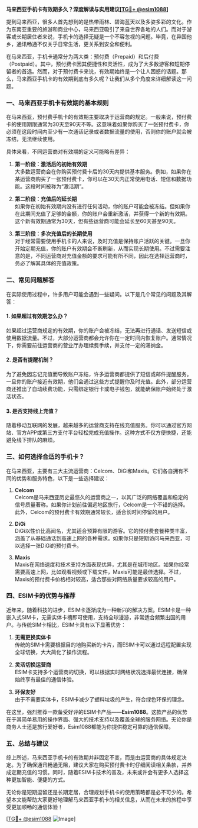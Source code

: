 **马来西亚手机卡有效期多久？深度解读与实用建议[[TG💪+ @esim1088](https://t.me/s/esim1088)]**

提到马来西亚，很多人首先想到的是热带雨林、碧海蓝天以及多姿多彩的文化。作为东南亚重要的旅游和商业中心，马来西亚吸引了来自世界各地的人们。而对于游客或长期居住者来说，手机卡的选择无疑是一个不容忽视的问题。毕竟，在异国他乡，通讯畅通不仅关乎日常生活，更关系到安全和便利。

在马来西亚，手机卡通常分为两大类：预付费（Prepaid）和后付费（Postpaid）。其中，预付费卡因其便捷性和灵活性，成为了大多数游客和短期停留者的首选。然而，对于预付费卡来说，有效期始终是一个让人困惑的话题。那么，马来西亚手机卡的有效期到底有多久呢？让我们从多个角度来详细解读这一问题。

### **一、马来西亚手机卡有效期的基本规则**

在马来西亚，预付费手机卡的有效期主要取决于运营商的规定。一般来说，预付费卡的使用期限通常为30天至90天不等。这意味着如果你购买了一张预付费卡，你必须在这段时间内至少有一次通话记录或者数据流量的使用，否则你的账户就会被冻结，无法继续使用。

具体来看，不同运营商对有效期的定义可能略有差异：

1. **第一阶段：激活后的初始有效期**  
   大多数运营商会在你购买预付费卡后的30天内提供基本服务。例如，如果你在某运营商购买了一张预付费卡，你可以在30天内正常使用电话、短信和数据功能。这段时间被称为“激活期”。

2. **第二阶段：充值后的延长期**  
   如果你在初始有效期内没有进行任何活动，你的账户可能会被冻结。但如果你在此期间充值了足够的金额，你的账户会重新激活，并获得一个新的有效期。这个新有效期通常为30天，但有些运营商可能会延长至60天甚至90天。

3. **第三阶段：多次充值后的长期使用**  
   对于经常需要使用手机卡的人来说，及时充值是保持账户活跃的关键。一旦你开始定期充值，你的账户有效期会不断刷新，从而实现长期使用。不过需要注意的是，不同运营商对充值金额的要求可能有所不同，因此在选择运营商时，务必了解其具体的充值政策。

### **二、常见问题解答**

在实际使用过程中，许多用户可能会遇到一些疑问。以下是几个常见的问题及其解答：

#### **1. 如果超过有效期怎么办？**
如果超过运营商规定的有效期，你的账户会被冻结，无法再进行通话、发送短信或使用数据流量。不过，大部分运营商都会允许你在一定时间内恢复账户。通常情况下，你需要前往运营商的营业厅办理续费手续，并支付一定的滞纳金。

#### **2. 是否有提醒机制？**
为了避免因忘记充值而导致账户冻结，许多运营商都提供了短信或邮件提醒服务。一旦你的账户接近有效期，他们会通过这些方式提醒你及时充值。此外，部分运营商还推出了自动续费功能，只需绑定银行卡或电子钱包，就能确保账户始终处于激活状态。

#### **3. 是否支持线上充值？**
随着移动互联网的发展，越来越多的运营商支持在线充值服务。你可以通过官方网站、官方APP或第三方支付平台轻松完成充值操作。这种方式不仅方便快捷，还能避免线下排队的麻烦。

### **三、如何选择合适的手机卡？**

在马来西亚，主要有三大主流运营商：Celcom、DiGi和Maxis。它们各自拥有不同的优势和服务特色，以下是一些选择建议：

1. **Celcom**  
   Celcom是马来西亚历史最悠久的运营商之一，以其广泛的网络覆盖和稳定的信号质量著称。如果你计划前往偏远地区旅行，Celcom是一个不错的选择。此外，Celcom的预付费卡有效期通常较长，适合长时间停留的用户。

2. **DiGi**  
   DiGi以性价比高闻名，尤其适合预算有限的游客。它的预付费套餐种类丰富，涵盖了从基础通话到高速上网的各种需求。如果你只是短期访问马来西亚，可以选择一张DiGi的预付费卡。

3. **Maxis**  
   Maxis在网络速度和技术支持方面表现优异，尤其是在城市地区。如果你经常需要高速上网，比如观看视频或下载文件，Maxis可能是最佳选择。不过，Maxis的预付费卡价格相对较高，适合那些对网络质量要求较高的用户。

### **四、ESIM卡的优势与推荐**

近年来，随着科技的进步，ESIM卡逐渐成为一种新兴的解决方案。ESIM卡是一种嵌入式SIM卡，无需实体卡槽即可使用，支持全球漫游，非常适合频繁出国的用户。与传统SIM卡相比，ESIM卡具有以下显著优势：

1. **无需更换实体卡**  
   传统的SIM卡需要根据目的地购买新的卡片，而ESIM卡可以通过远程配置实现全球切换，大大简化了操作流程。

2. **灵活切换运营商**  
   ESIM卡支持多个运营商的切换，可以根据实时网络状况选择最优连接，确保始终享有最佳的通信体验。

3. **环保友好**  
   由于不需要实体卡，ESIM卡减少了塑料垃圾的产生，符合绿色环保的理念。

在这里，强烈推荐一款备受好评的ESIM卡产品——**Esim1088**。这款产品的优势在于其简单易用的操作界面、强大的技术支持以及覆盖全球的服务网络。无论你是商务人士还是旅行爱好者，Esim1088都能为你提供稳定可靠的通信保障。

### **五、总结与建议**

综上所述，马来西亚手机卡的有效期并非固定不变，而是由运营商的具体规定决定。为了确保通讯畅通无阻，建议大家在购买预付费卡时仔细阅读相关条款，并养成定期充值的习惯。同时，随着ESIM卡技术的普及，未来或许会有更多人选择这种更加智能、便捷的方式。

无论你是短期逗留还是长期定居，合理规划手机卡的使用策略都是必不可少的。希望本文能帮助大家更好地理解马来西亚手机卡的相关信息，从而在未来的旅程中享受更加顺畅的通信体验！

[[TG💪+ @esim1088](https://t.me/s/esim1088) ![Image](https://i.postimg.cc/4NQfJmqS/Snipaste-2025-05-13-00-14-12.png)]